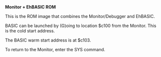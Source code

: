 <b>Monitor + EhBASIC ROM</b>
<p>
This is the ROM image that combines the Monitor/Debugger and EhBASIC.
<p>
BASIC can be launched by (G)oing to location $c100 from the Monitor. This is the cold start address.
<p>
The BASIC warm start address is at $c103. 
<p>
To return to the Monitor, enter the SYS command.

